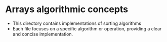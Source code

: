 # Arrays algorithmic concepts
- This directory contains implementations of sorting algorithms 
- Each file focuses on a specific algorithm or operation, providing a clear and concise implementation.


